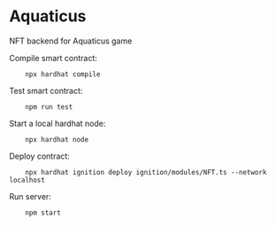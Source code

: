 # Aquaticus
NFT backend for Aquaticus game

Compile smart contract:

        npx hardhat compile

Test smart contract:

        npm run test

Start a local hardhat node:

        npx hardhat node

Deploy contract:

        npx hardhat ignition deploy ignition/modules/NFT.ts --network localhost

Run server:

        npm start
